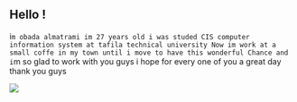 
## Hello !
i`m obada almatrami im 27 years old i was studed CIS computer information system at tafila technical university
Now im work at a small coffe in my town until i move to have this wonderful Chance
and i`m so glad to work with you guys i hope for every one of you a great day
thank you guys

![](https://cdn.motor1.com/images/mgl/zGZGE/s1/2019-bmw-4-seires.jpg)
